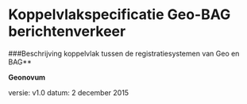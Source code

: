 # Koppelvlakspecificatie Geo-BAG berichtenverkeer

###Beschrijving koppelvlak tussen de registratiesystemen van Geo en BAG**

**Geonovum**

versie: v1.0 
datum: 2 december 2015
